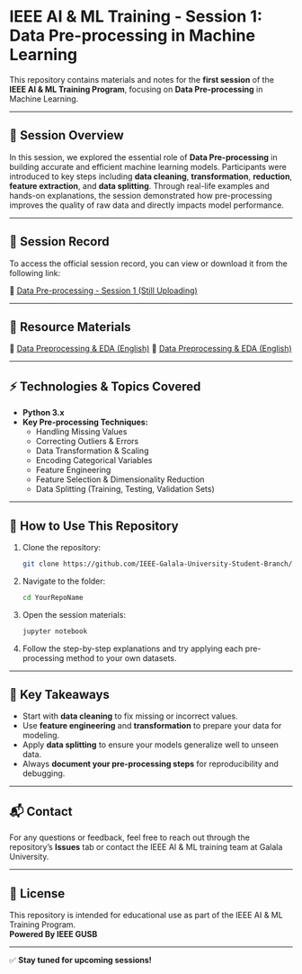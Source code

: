 # IEEE AI & ML Training - Session 1: Data Pre-processing in Machine Learning

This repository contains materials and notes for the **first session** of the **IEEE AI & ML Training Program**, focusing on **Data Pre-processing** in Machine Learning.

---

## 📌 Session Overview

In this session, we explored the essential role of **Data Pre-processing** in building accurate and efficient machine learning models. Participants were introduced to key steps including **data cleaning**, **transformation**, **reduction**, **feature extraction**, and **data splitting**. Through real-life examples and hands-on explanations, the session demonstrated how pre-processing improves the quality of raw data and directly impacts model performance.

---

## 📂 Session Record

To access the official session record, you can view or download it from the following link:

🔗 [Data Pre-processing - Session 1 (Still Uploading)]()

---

## 📕 Resource Materials

🔗 [Data Preprocessing & EDA (English)](https://youtube.com/playlist?list=PLe9UEU4oeAuV7RtCbL76hca5ELO_IELk4&si=pMMTfLMY_5n3WWNk)
🔗 [Data Preprocessing & EDA (English)](https://youtube.com/playlist?list=PLg8h8Ej1e8l2u2Hdt2EIX86SFJpgvUUs3&si=NBSEaM1ORfwAEvCl)

---

## ⚡ Technologies & Topics Covered

- **Python 3.x**
- **Key Pre-processing Techniques:**
  - Handling Missing Values
  - Correcting Outliers & Errors
  - Data Transformation & Scaling
  - Encoding Categorical Variables
  - Feature Engineering
  - Feature Selection & Dimensionality Reduction
  - Data Splitting (Training, Testing, Validation Sets)

---

## 🚀 How to Use This Repository

1. Clone the repository:
   ```bash
   git clone https://github.com/IEEE-Galala-University-Student-Branch/Technical-Repo-24-25
   ```
2. Navigate to the folder:
   ```bash
   cd YourRepoName
   ```
3. Open the session materials:
   ```bash
   jupyter notebook
   ```
4. Follow the step-by-step explanations and try applying each pre-processing method to your own datasets.

---

## 📝 Key Takeaways

- Start with **data cleaning** to fix missing or incorrect values.
- Use **feature engineering** and **transformation** to prepare your data for modeling.
- Apply **data splitting** to ensure your models generalize well to unseen data.
- Always **document your pre-processing steps** for reproducibility and debugging.

---

## 📬 Contact

For any questions or feedback, feel free to reach out through the repository’s **Issues** tab or contact the IEEE AI & ML training team at Galala University.

---

## 📜 License

This repository is intended for educational use as part of the IEEE AI & ML Training Program.  
**Powered By IEEE GUSB**

---

✅ **Stay tuned for upcoming sessions!**
